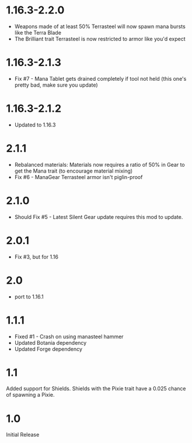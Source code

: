 1.16.3-2.2.0
============
* Weapons made of at least 50% Terrasteel will now spawn mana bursts like the Terra Blade
* The Brilliant trait Terrasteel is now restricted to armor like you'd expect

1.16.3-2.1.3
============
* Fix #7 - Mana Tablet gets drained completely if tool not held (this one's pretty bad, make sure you update)

1.16.3-2.1.2
============
* Updated to 1.16.3

2.1.1
============
* Rebalanced materials: Materials now requires a ratio of 50% in Gear to get the Mana trait (to encourage material mixing)
* Fix #6 - ManaGear Terrasteel armor isn't piglin-proof

2.1.0
============
* Should Fix #5 - Latest Silent Gear update requires this mod to update. 

2.0.1
============
* Fix #3, but for 1.16

2.0
============
* port to 1.16.1

1.1.1
============
* Fixed #1 - Crash on using manasteel hammer
* Updated Botania dependency
* Updated Forge dependency


1.1
=============
Added support for Shields. Shields with the Pixie trait have a 0.025 chance of spawning a Pixie.

1.0
=============
Initial Release